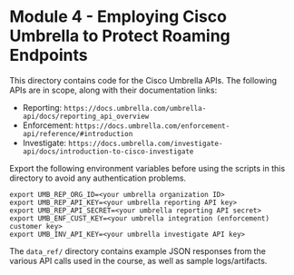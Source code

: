 # Module 4 - Employing Cisco Umbrella to Protect Roaming Endpoints
This directory contains code for the Cisco Umbrella APIs. The following
APIs are in scope, along with their documentation links:
  * Reporting: `https://docs.umbrella.com/umbrella-api/docs/reporting_api_overview`
  * Enforcement: `https://docs.umbrella.com/enforcement-api/reference/#introduction`
  * Investigate: `https://docs.umbrella.com/investigate-api/docs/introduction-to-cisco-investigate`

Export the following environment variables before using the scripts in
this directory to avoid any authentication problems.
```
export UMB_REP_ORG_ID=<your umbrella organization ID>
export UMB_REP_API_KEY=<your umbrella reporting API key>
export UMB_REP_API_SECRET=<your umbrella reporting API secret>
export UMB_ENF_CUST_KEY=<your umbrella integration (enforcement) customer key>
export UMB_INV_API_KEY=<your umbrella investigate API key>
```

The `data_ref/` directory contains example JSON responses from the
various API calls used in the course, as well as sample logs/artifacts.
